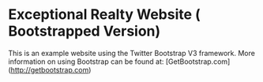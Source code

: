 # Exceptional Realty Website ( Bootstrapped Version)

This is an example website using the Twitter Bootstrap V3 framework.
More information on using Bootstrap can be found at:
[GetBootstrap.com] (http://getbootstrap.com)